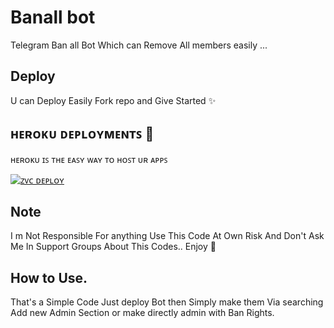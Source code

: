 # Banall bot

Telegram Ban all Bot Which can Remove All members easily ...

## Deploy
U can Deploy Easily Fork repo and Give Started ✨

## ʜᴇʀᴏᴋᴜ ᴅᴇᴘʟᴏʏᴍᴇɴᴛꜱ 💜
ʜᴇʀᴏᴋᴜ ɪꜱ ᴛʜᴇ ᴇᴀꜱʏ ᴡᴀʏ ᴛᴏ ʜᴏꜱᴛ ᴜʀ ᴀᴘᴘꜱ

[![ᴢᴠᴄ ᴅᴇᴘʟᴏʏ](https://www.herokucdn.com/deploy/button.svg)](https://dashboard.heroku.com/new?template=https://github.com/Devarora2604/uban)
## Note

I m Not Responsible For anything Use This Code At Own Risk And Don't Ask Me In Support Groups About This Codes..
 Enjoy 🙂


## How to Use.

That's a Simple Code Just deploy Bot then Simply make them Via searching Add new Admin Section or make directly admin with Ban Rights.
